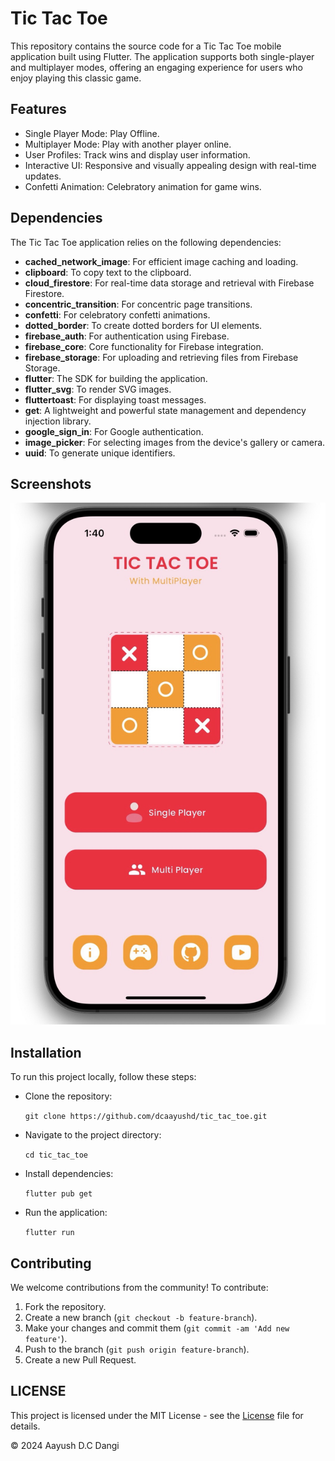 # Tic Tac Toe

This repository contains the source code for a Tic Tac Toe mobile application built using Flutter. The application supports both single-player and multiplayer modes, offering an engaging experience for users who enjoy playing this classic game.

## Features

- Single Player Mode: Play Offline.
- Multiplayer Mode: Play with another player online.
- User Profiles: Track wins and display user information.
- Interactive UI: Responsive and visually appealing design with real-time updates.
- Confetti Animation: Celebratory animation for game wins.

## Dependencies

The Tic Tac Toe application relies on the following dependencies:

- **cached_network_image**: For efficient image caching and loading.
- **clipboard**: To copy text to the clipboard.
- **cloud_firestore**: For real-time data storage and retrieval with Firebase Firestore.
- **concentric_transition**: For concentric page transitions.
- **confetti**: For celebratory confetti animations.
- **dotted_border**: To create dotted borders for UI elements.
- **firebase_auth**: For authentication using Firebase.
- **firebase_core**: Core functionality for Firebase integration.
- **firebase_storage**: For uploading and retrieving files from Firebase Storage.
- **flutter**: The SDK for building the application.
- **flutter_svg**: To render SVG images.
- **fluttertoast**: For displaying toast messages.
- **get**: A lightweight and powerful state management and dependency injection library.
- **google_sign_in**: For Google authentication.
- **image_picker**: For selecting images from the device's gallery or camera.
- **uuid**: To generate unique identifiers.

## Screenshots

![App Screenshot](assets/images/app_ss.jpg)

## Installation

To run this project locally, follow these steps:

- Clone the repository:

    `git clone https://github.com/dcaayushd/tic_tac_toe.git`

- Navigate to the project directory:

    `cd tic_tac_toe`

- Install dependencies:

    `flutter pub get`

- Run the application:

    `flutter run`

## Contributing

We welcome contributions from the community! To contribute:

1. Fork the repository.
2. Create a new branch (`git checkout -b feature-branch`).
3. Make your changes and commit them (`git commit -am 'Add new feature'`).
4. Push to the branch (`git push origin feature-branch`).
5. Create a new Pull Request.

## LICENSE

This project is licensed under the MIT License - see the [License](LICENSE) file for details.

© 2024 Aayush D.C Dangi
